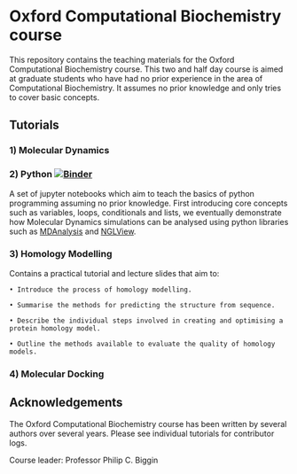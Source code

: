 # Oxford Computational Biochemistry course

This repository contains the teaching materials for the Oxford Computational Biochemistry course.
This two and half day course is aimed at graduate students who have had no prior experience in the area of Computational Biochemistry. It assumes no prior knowledge and only tries to cover basic concepts.

## Tutorials

### 1) Molecular Dynamics

### 2) Python [![Binder](https://mybinder.org/badge_logo.svg)](https://mybinder.org/v2/gh/bigginlab/WTcourse/master)

A set of jupyter notebooks which aim to teach the basics of python programming assuming no prior knowledge.
First introducing core concepts such as variables, loops, conditionals and lists, we eventually demonstrate how Molecular Dynamics simulations can be analysed using python libraries such as [MDAnalysis](https://www.mdanalysis.org/) and [NGLView](http://nglviewer.org/nglview/latest/).

### 3) Homology Modelling

Contains a practical tutorial and lecture slides that aim to:

    • Introduce the process of homology modelling.
  
    • Summarise the methods for predicting the structure from sequence.
  
    • Describe the individual steps involved in creating and optimising a protein homology model.
  
    • Outline the methods available to evaluate the quality of homology models.

### 4) Molecular Docking

## Acknowledgements

The Oxford Computational Biochemistry course has been written by several authors over several years.
Please see individual tutorials for contributor logs.

Course leader: Professor Philip C. Biggin

